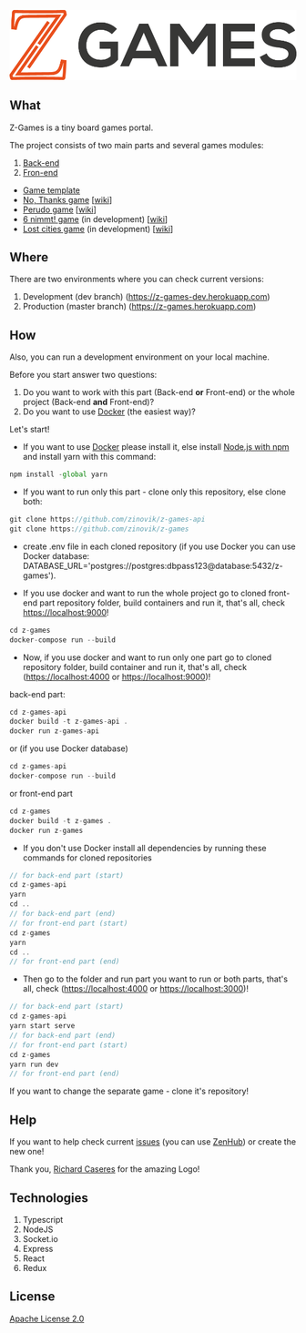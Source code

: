 ![img](./logo.png)

## What ##

Z-Games is a tiny board games portal.

The project consists of two main parts and several games modules:
1. [Back-end](https://github.com/zinovik/z-games-api)
2. [Fron-end](https://github.com/zinovik/z-games)
- [Game template](https://github.com/zinovik/z-games-base-game)
- [No, Thanks game](https://github.com/zinovik/z-games-no-thanks) [[wiki](https://en.wikipedia.org/wiki/No_Thanks!_(game))]
- [Perudo game](https://github.com/zinovik/z-games-perudo) [[wiki](https://en.wikipedia.org/wiki/Dudo)]
- [6 nimmt! game](https://github.com/zinovik/z-games-six-nimmt) (in development) [[wiki](https://en.wikipedia.org/wiki/6_Nimmt!)]
- [Lost cities game](https://github.com/zinovik/z-games-lost-cities) (in development) [[wiki](https://en.wikipedia.org/wiki/Lost_Cities)]

## Where ##

There are two environments where you can check current versions:
1. Development (dev branch) (https://z-games-dev.herokuapp.com)
2. Production (master branch) (https://z-games.herokuapp.com)

## How ###

Also, you can run a development environment on your local machine.

Before you start answer two questions:
1. Do you want to work with this part (Back-end **or** Front-end) or the whole project (Back-end **and** Front-end)?
2. Do you want to use [Docker](https://docker.com) (the easiest way)?

Let's start!

- If you want to use [Docker](https://docker.com) please install it, else install [Node.js with npm](https://nodejs.org) and install yarn with this command:

```js
npm install -global yarn
```

- If you want to run only this part - clone only this repository, else clone both:

```js
git clone https://github.com/zinovik/z-games-api
git clone https://github.com/zinovik/z-games
```

- create .env file in each cloned repository (if you use Docker you can use Docker database: DATABASE_URL='postgres://postgres:dbpass123@database:5432/z-games').

- If you use docker and want to run the whole project go to cloned front-end part repository folder, build containers and run it, that's all, check [https://localhost:9000](https://localhost:9000)!

```js
cd z-games
docker-compose run --build
```

- Now, if you use docker and want to run only one part go to cloned repository folder, build container and run it, that's all, check ([https://localhost:4000](https://localhost:4000) or [https://localhost:9000](https://localhost:9000))!

back-end part:

```js
cd z-games-api
docker build -t z-games-api .
docker run z-games-api
```

or (if you use Docker database)

```js
cd z-games-api
docker-compose run --build
```

or front-end part

```js
cd z-games
docker build -t z-games .
docker run z-games
```

- If you don't use Docker install all dependencies by running these commands for cloned repositories

```js
// for back-end part (start)
cd z-games-api
yarn
cd ..
// for back-end part (end)
// for front-end part (start)
cd z-games
yarn
cd ..
// for front-end part (end)
```

- Then go to the folder and run part you want to run or both parts, that's all, check ([https://localhost:4000](https://localhost:4000) or [https://localhost:3000](https://localhost:3000))!

```js
// for back-end part (start)
cd z-games-api
yarn start serve
// for back-end part (end)
// for front-end part (start)
cd z-games
yarn run dev
// for front-end part (end)
```

If you want to change the separate game - clone it's repository!

## Help ##

If you want to help check current [issues](https://github.com/zinovik/z-games-api/issues) (you can use [ZenHub](https://zenhub.com)) or create the new one!

Thank you, [Richard Caseres](https://github.com/richardbmx) for the amazing Logo!

## Technologies ##

1. Typescript
2. NodeJS
3. Socket.io
4. Express
5. React
6. Redux

## License ##

[Apache License 2.0](/LICENSE)
